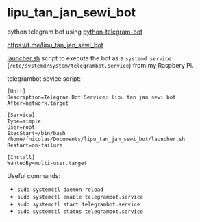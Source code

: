 # lipu_tan_jan_sewi_bot

python telegram bot using [python-telegram-bot](https://github.com/python-telegram-bot)

https://t.me/lipu_tan_jan_sewi_bot

[launcher.sh](launcher.sh) script to execute the bot as a `systemd service` (`/etc/systemd/system/telegrambot.service`) from my Raspbery Pi.

telegrambot.sevice script:
```
[Unit]
Description=Telegram Bot Service: lipu tan jan sewi bot
After=network.target

[Service]
Type=simple
User=root
ExecStart=/bin/bash /home/fnicolas/Documents/lipu_tan_jan_sewi_bot/launcher.sh
Restart=on-failure

[Install]
WantedBy=multi-user.target

```
Useful commands:
- `sudo systemctl daemon-reload`
- `sudo systemctl enable telegrambot.service`
- `sudo systemctl start telegrambot.service`
- `sudo systemctl status telegrambot.service`
